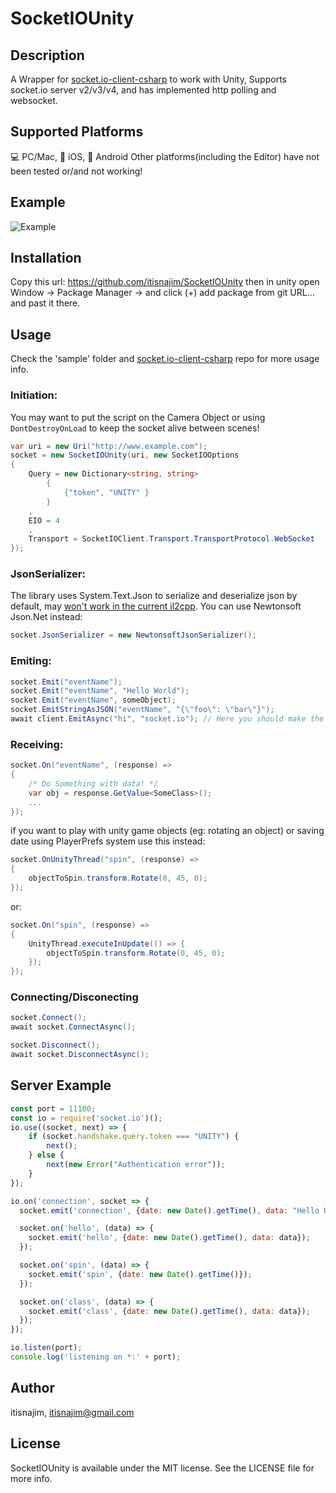 # SocketIOUnity

## Description
A Wrapper for [socket.io-client-csharp](https://github.com/doghappy/socket.io-client-csharp) to work with Unity,
Supports socket.io server v2/v3/v4, and has implemented http polling and websocket. 

## Supported Platforms
💻 PC/Mac, 🍎 iOS, 🤖 Android
Other platforms(including the Editor) have not been tested or/and not working!

## Example
![Example](https://github.com/itisnajim/SocketIOUnity/blob/main/example.gif?raw=true)

## Installation
Copy this url: https://github.com/itisnajim/SocketIOUnity
then in unity open Window -> Package Manager -> and click (+) add package from git URL... and past it there.

## Usage
Check the 'sample' folder and [socket.io-client-csharp](https://github.com/doghappy/socket.io-client-csharp) repo for more usage info.

### Initiation: 
You may want to put the script on the Camera Object or using ```DontDestroyOnLoad``` to keep the socket alive between scenes!
```csharp
var uri = new Uri("http://www.example.com");
socket = new SocketIOUnity(uri, new SocketIOOptions
{
    Query = new Dictionary<string, string>
        {
            {"token", "UNITY" }
        }
    ,
    EIO = 4
    ,
    Transport = SocketIOClient.Transport.TransportProtocol.WebSocket
});
```

### JsonSerializer:
The library uses System.Text.Json to serialize and deserialize json by default, may [won't work in the current il2cpp](https://forum.unity.com/threads/please-add-system-text-json-support.1000369/).
You can use Newtonsoft Json.Net instead:
```csharp
socket.JsonSerializer = new NewtonsoftJsonSerializer();
```

### Emiting: 
```csharp
socket.Emit("eventName");
socket.Emit("eventName", "Hello World");
socket.Emit("eventName", someObject);
socket.EmitStringAsJSON("eventName", "{\"foo\": \"bar\"}");
await client.EmitAsync("hi", "socket.io"); // Here you should make the method async
```

### Receiving: 
```csharp
socket.On("eventName", (response) =>
{
    /* Do Something with data! */
    var obj = response.GetValue<SomeClass>();
    ...
});
```
if you want to play with unity game objects (eg: rotating an object) or saving date using PlayerPrefs system use this instead:
```csharp
socket.OnUnityThread("spin", (response) =>
{
    objectToSpin.transform.Rotate(0, 45, 0);
});
```
or: 
```csharp
socket.On("spin", (response) =>
{
    UnityThread.executeInUpdate(() => {
        objectToSpin.transform.Rotate(0, 45, 0);
    });
});
```

### Connecting/Disconecting
```csharp
socket.Connect();
await socket.ConnectAsync();

socket.Disconnect();
await socket.DisconnectAsync();
```

## Server Example
```javascript
const port = 11100;
const io = require('socket.io')();
io.use((socket, next) => {
    if (socket.handshake.query.token === "UNITY") {
        next();
    } else {
        next(new Error("Authentication error"));
    }
});

io.on('connection', socket => {
  socket.emit('connection', {date: new Date().getTime(), data: "Hello Unity"})

  socket.on('hello', (data) => {
    socket.emit('hello', {date: new Date().getTime(), data: data});
  });

  socket.on('spin', (data) => {
    socket.emit('spin', {date: new Date().getTime()});
  });

  socket.on('class', (data) => {
    socket.emit('class', {date: new Date().getTime(), data: data});
  });
});

io.listen(port);
console.log('listening on *:' + port);
```

## Author

itisnajim, itisnajim@gmail.com

## License

SocketIOUnity is available under the MIT license. See the LICENSE file for more info.
